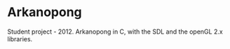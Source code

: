 Arkanopong
==========

Student project - 2012. Arkanopong in C, with the SDL and the openGL 2.x libraries.
